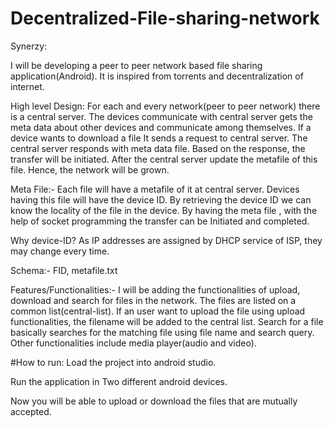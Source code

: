 # Decentralized-File-sharing-network

Synerzy:
 
I will be developing a peer to peer network based file sharing application(Android).
It is inspired from torrents and decentralization of internet.
 
 
High level Design:
For each and every network(peer to peer network) there is a central server.
The devices communicate with central server gets the meta data about other devices and communicate among themselves.
If a device wants to download a file
 It sends a request to central server.
The central server responds with meta data file.
 Based on the response, the transfer will be initiated.
After the central server update the metafile of this file. Hence, the network will be grown.

Meta File:-  Each file will have a metafile of it at central server.
Devices having this file will have the device ID.
By retrieving the device ID we can know the locality of the file in the device.
By having the meta file , with the help of socket programming the transfer can be Initiated and completed.
 
Why device-ID?
As IP addresses are assigned by DHCP service of ISP, they may change every time.        

Schema:- FID, metafile.txt
 
 
Features/Functionalities:-
I will be adding the functionalities of upload, download and search for files in the network.
The files are listed on a common list(central-list).
If an user want to upload the file using upload functionalities, the filename will be added to the central list.
Search for a file basically searches for the matching file using file name and search query.
Other functionalities include media player(audio and video).

#How to run:
Load the project into android studio. 

Run the application in Two different android devices. 

Now you will be able to upload or download the files that are mutually accepted. 
